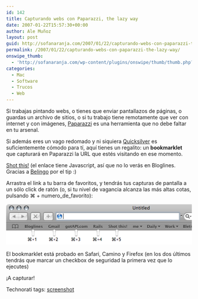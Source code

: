```yaml
---
id: 142
title: Capturando webs con Paparazzi, the lazy way
date: 2007-01-22T15:57:30+00:00
author: Ale Muñoz
layout: post
guid: http://sofanaranja.com/2007/01/22/capturando-webs-con-paparazzi-the-lazy-way/
permalink: /2007/01/22/capturando-webs-con-paparazzi-the-lazy-way/
onswipe_thumb:
  - 'http://sofanaranja.com/wp-content/plugins/onswipe/thumb/thumb.php?src=/images/2007/01/safari-bookmark-shortcuts1.png&amp;w=600&amp;h=800&amp;zc=1&amp;q=75&amp;f=0'
categories:
  - Mac
  - Software
  - Trucos
  - Web
---
```

Si trabajas pintando webs, o tienes que enviar pantallazos de páginas, o guardas un archivo de sitios, o si tu trabajo tiene remotamente que ver con internet y con imágenes, [Paparazzi](http://www.derailer.org/paparazzi/) es una herramienta que no debe faltar en tu arsenal.

Si además eres un vago redomado y ni siquiera [Quicksilver](http://www.quiksilver.com/) es suficientemente cómodo para tí, aquí tienes un regalito: un **bookmarklet** que capturará en Paparazzi la URL que estés visitando en ese momento.

<a href="javascript:document.location.href='paparazzi:(width=1024,height=768)'+location.href;">Shot this!</a> (el enlace tiene Javascript, así que no lo verás en Bloglines. Gracias a [Belingo](http://belingo.net) por el tip :)

Arrastra el link a tu barra de favoritos, y tendrás tus capturas de pantalla a un sólo click de ratón (o, si tu nivel de vagancia alcanza las más altas cotas, pulsando &#x2318; + numero_de_favorito):

![Safari Bookmark Shortcuts](/images/2007/01/safari-bookmark-shortcuts1.png)

El bookmarklet está probado en Safari, Camino y Firefox (en los dos últimos tendrás que marcar un checkbox de seguridad la primera vez que lo ejecutes)

¡A capturar!

<div class="techtag"><span>Technorati tags:</span> <a href="http://technorati.com/tag/screenshot" rel="tag">screenshot</a></div>